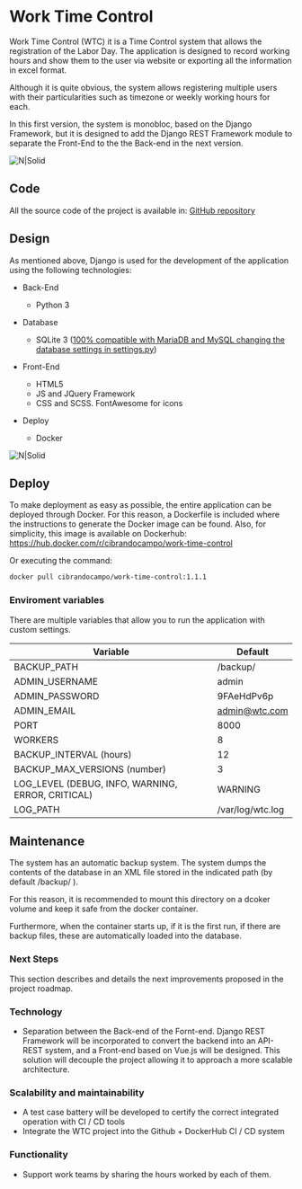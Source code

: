 # Work Time Control
Work Time Control (WTC) it is a Time Control system that allows the registration of the Labor Day. The application is designed to record working hours and show them to the user via website or exporting all the information in excel format. 

Although it is quite obvious, the system allows registering multiple users with their particularities such as timezone or weekly working hours for each.

In this first version, the system is monobloc, based on the Django Framework, but it is designed to add the Django REST Framework module to separate the Front-End to the the Back-end in the next version.

![N|Solid](https://cibrandocampo.github.io/work-time-control/docs/images/signing.png)

## Code
All the source code of the project is available in: [GitHub repository](https://github.com/cibrandocampo/work-time-control/)

## Design
As mentioned above, Django is used for the development of the application using the following technologies:

- Back-End
    - Python 3
- Database
	- SQLite 3 ([100% compatible with MariaDB and MySQL changing the database settings in settings.py](https://docs.djangoproject.com/en/4.0/ref/databases/#mariadb-notes))
- Front-End 
	- HTML5
	- JS and JQuery Framework
	- CSS and SCSS. FontAwesome for icons

- Deploy
	- Docker


![N|Solid](https://cibrandocampo.github.io/work-time-control/docs/images/django_structure.png)

## Deploy

To make deployment as easy as possible, the entire application can be deployed through Docker. For this reason, a Dockerfile is included where the instructions to generate the Docker image can be found. Also, for simplicity, this image is available on Dockerhub: https://hub.docker.com/r/cibrandocampo/work-time-control

Or executing the command:

```sh
docker pull cibrandocampo/work-time-control:1.1.1
```

### Enviroment variables

There are multiple variables that allow you to run the application with custom settings.

| Variable | Default |
| ------ | ------ |
| BACKUP_PATH | /backup/ |
| ADMIN_USERNAME | admin |
| ADMIN_PASSWORD | 9FAeHdPv6p |
| ADMIN_EMAIL | admin@wtc.com |
| PORT | 8000 |
| WORKERS | 8 |
| BACKUP_INTERVAL (hours) | 12 |
| BACKUP_MAX_VERSIONS (number)| 3 |
| LOG_LEVEL (DEBUG, INFO, WARNING, ERROR, CRITICAL)| WARNING |
| LOG_PATH | /var/log/wtc.log |

## Maintenance

The system has an automatic backup system. The system dumps the contents of the database in an XML file stored in the indicated path (by default /backup/ ). 

For this reason, it is recommended to mount this directory on a dcoker volume and keep it safe from the docker container.

Furthermore, when the container starts up, if it is the first run, if there are backup files, these are automatically loaded into the database.


### Next Steps

This section describes and details the next improvements proposed in the project roadmap.

### Technology

- Separation between the Back-end of the Fornt-end. Django REST Framework will be incorporated to convert the backend into an API-REST system, and a Front-end based on Vue.js will be designed. This solution will decouple the project allowing it to approach a more scalable architecture.

### Scalability and maintainability

- A test case battery will be developed to certify the correct integrated operation with CI / CD tools
- Integrate the WTC project into the Github + DockerHub CI / CD system

### Functionality
- Support work teams by sharing the hours worked by each of them.

